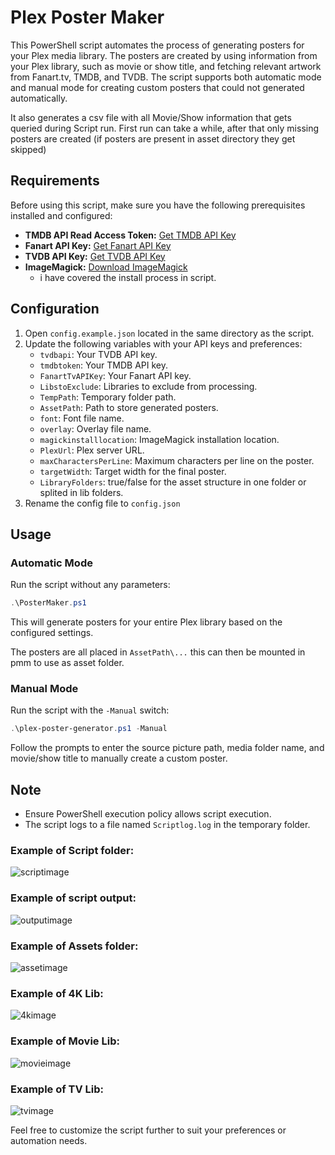 # Plex Poster Maker

This PowerShell script automates the process of generating posters for your Plex media library. The posters are created by using information from your Plex library, such as movie or show title, and fetching relevant artwork from Fanart.tv, TMDB, and TVDB. The script supports both automatic mode and manual mode for creating custom posters that could not generated automatically.

It also generates a csv file with all Movie/Show information that gets queried during Script run.
First run can take a while, after that only missing posters are created (if posters are present in asset directory they get skipped)

## Requirements

Before using this script, make sure you have the following prerequisites installed and configured:

- **TMDB API Read Access Token:** [Get TMDB API Key](https://www.themoviedb.org/settings/api)
- **Fanart API Key:** [Get Fanart API Key](https://fanart.tv/get-an-api-key)
- **TVDB API Key:** [Get TVDB API Key](https://thetvdb.com/api-information/signup)
- **ImageMagick:** [Download ImageMagick](https://imagemagick.org/archive/binaries/ImageMagick-7.1.1-27-Q16-HDRI-x64-dll.exe)
    - i have covered the install process in script.

## Configuration

1. Open `config.example.json` located in the same directory as the script.
2. Update the following variables with your API keys and preferences:
   - `tvdbapi`: Your TVDB API key.
   - `tmdbtoken`: Your TMDB API key.
   - `FanartTvAPIKey`: Your Fanart API key.
   - `LibstoExclude`: Libraries to exclude from processing.
   - `TempPath`: Temporary folder path.
   - `AssetPath`: Path to store generated posters.
   - `font`: Font file name.
   - `overlay`: Overlay file name.
   - `magickinstalllocation`: ImageMagick installation location.
   - `PlexUrl`: Plex server URL.
   - `maxCharactersPerLine`: Maximum characters per line on the poster.
   - `targetWidth`: Target width for the final poster.
   - `LibraryFolders`: true/false for the asset structure in one folder or splited in lib folders.
3. Rename the config file to `config.json`

## Usage

### Automatic Mode

Run the script without any parameters:

```powershell
.\PosterMaker.ps1
```

This will generate posters for your entire Plex library based on the configured settings.

The posters are all placed in `AssetPath\...` this can then be mounted in pmm to use as asset folder.

### Manual Mode

Run the script with the `-Manual` switch:

```powershell
.\plex-poster-generator.ps1 -Manual
```

Follow the prompts to enter the source picture path, media folder name, and movie/show title to manually create a custom poster.

## Note

- Ensure PowerShell execution policy allows script execution.
- The script logs to a file named `Scriptlog.log` in the temporary folder.

### Example of Script folder:
![scriptimage](https://i.imgur.com/MOWuO2i.png)

### Example of script output:
![outputimage](https://i.imgur.com/xzkYB6B.png)

### Example of Assets folder:
![assetimage](https://i.imgur.com/3Snagbg.png)

### Example of 4K Lib:
![4kimage](https://i.imgur.com/5psJmCU.png)

### Example of Movie Lib:
![movieimage](https://i.imgur.com/Nfdten6.png)

### Example of TV Lib:
![tvimage](https://i.imgur.com/sYqGRTZ.png)


Feel free to customize the script further to suit your preferences or automation needs.
